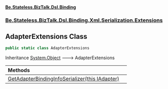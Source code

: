 #### [Be.Stateless.BizTalk.Dsl.Binding](README.md 'README')
### [Be.Stateless.BizTalk.Dsl.Binding.Xml.Serialization.Extensions](Be.Stateless.BizTalk.Dsl.Binding.Xml.Serialization.Extensions.md 'Be.Stateless.BizTalk.Dsl.Binding.Xml.Serialization.Extensions')

## AdapterExtensions Class

```csharp
public static class AdapterExtensions
```

Inheritance [System.Object](https://docs.microsoft.com/en-us/dotnet/api/System.Object 'System.Object') &#129106; AdapterExtensions

| Methods | |
| :--- | :--- |
| [GetAdapterBindingInfoSerializer(this IAdapter)](AdapterExtensions.GetAdapterBindingInfoSerializer(thisIAdapter).md 'Be.Stateless.BizTalk.Dsl.Binding.Xml.Serialization.Extensions.AdapterExtensions.GetAdapterBindingInfoSerializer(this Be.Stateless.BizTalk.Dsl.Binding.Adapter.IAdapter)') | |
